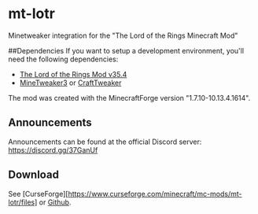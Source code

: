 # mt-lotr
Minetweaker integration for the "The Lord of the Rings Minecraft Mod"

##Dependencies
If you want to setup a development environment, you'll need the following dependencies:

- [The Lord of the Rings Mod v35.4](https://www.mediafire.com/file/gltwzjz81se5mgt/)
- [MineTweaker3](https://www.curseforge.com/minecraft/mc-mods/minetweaker3/files/2259434) or [CraftTweaker](https://www.curseforge.com/minecraft/mc-mods/crafttweaker/files/2338487)

The mod was created with the MinecraftForge version "1.7.10-10.13.4.1614".

## Announcements
Announcements can be found at the official Discord server: https://discord.gg/37GanUf

## Download
See [CurseForge][https://www.curseforge.com/minecraft/mc-mods/mt-lotr/files] or [Github](https://github.com/CraftedMods/mt-lotr/releases).
